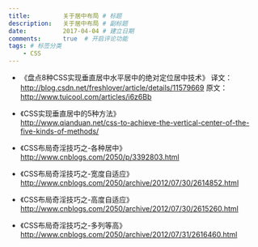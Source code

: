 ```yaml
---
title:         关于居中布局 # 标题
description:   关于居中布局 # 副标题
date:          2017-04-04 # 建立日期
comments:      true  # 开启评论功能
tags: # 标签分类
    - CSS
---
```




- 《盘点8种CSS实现垂直居中水平居中的绝对定位居中技术》
译文：
http://blog.csdn.net/freshlover/article/details/11579669
原文：
http://www.tuicool.com/articles/i6z6Bb  


- 《CSS实现垂直居中的5种方法》  
http://www.qianduan.net/css-to-achieve-the-vertical-center-of-the-five-kinds-of-methods/


- 《CSS布局奇淫技巧之-各种居中》
http://www.cnblogs.com/2050/p/3392803.html  


- 《CSS布局奇淫技巧之-宽度自适应》
http://www.cnblogs.com/2050/archive/2012/07/30/2614852.html


- 《CSS布局奇淫技巧之-高度自适应》
http://www.cnblogs.com/2050/archive/2012/07/30/2615260.html  


- 《CSS布局奇淫技巧之-多列等高》
http://www.cnblogs.com/2050/archive/2012/07/31/2616460.html  
